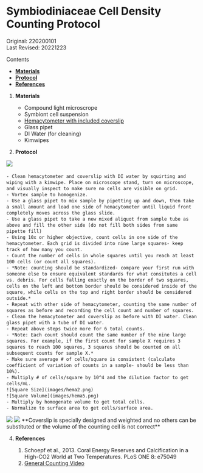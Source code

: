 
# Symbiodiniaceae Cell Density Counting Protocol

Original: 220200101   
Last Revised: 20221223

Contents  
- [**Materials**](#Materials)    
- [**Protocol**](#Protocol)  
- [**References**](#References)  
 
1. <a name="Materials"></a> **Materials**
    -  Compound light microscrope
    -  Symbiont cell suspension
    - 	[Hemacytometer with included coverslip](https://www.daigger.com/hemacytometers-with-cover-glass?q=EF16034F&gclid=Cj0KCQiAwJWdBhCYARIsAJc4idDEQu9nr_keJ5qXj8kIBKcP5V8v8faQvGJBsRivGAae1m-b9DiVL0gaAjMvEALw_wcB)
    - 	Glass pipet
    - 	DI Water (for cleaning)
    -  Kimwipes

2. <a name="Protocol"></a> **Protocol**
<img src="https://github.com/urol-e5/protocols/blob/master/images/hema1.png?raw=true" width="200" />   

	- Clean hemacytometer and coverslip with DI water by squirting and wiping with a kimwipe. Place on microscope stand, turn on microscope, and visually inspect to make sure no cells are visible on grid.   
	- Vortex sample to homogenize.   
	- Use a glass pipet to mix sample by pipetting up and down, then take a small amount and load one side of hemacytometer until liquid front completely moves across the glass slide. 
	- Use a glass pipet to take a new mixed aliquot from sample tube as above and fill the other side (do not fill both sides from same pipette fill)
	- Using 10x or higher objective, count cells in one side of the hemacytometer. Each grid is divided into nine large squares- keep track of how many you count.
	- Count the number of cells in whole squares until you reach at least 100 cells (or count all squares). 
	- *Note: counting should be standardized- compare your first run with someone else to ensure equivalent standards for what consitutes a cell vs. debris. For cells falling exactly on the border of two squares, cells on the left and bottom border should be considered inside of the square, while cells on the top and right border should be considered outside.*  
	- Repeat with other side of hemacytometer, counting the same number of squares as before and recording the cell count and number of squares.  
	- Clean the hemacytometer and coverslip as before with DI water. Clean glass pipet with a tube of DI water.  
	- Repeat above steps twice more for 6 total counts.   
	- *Note: Each count should count the same number of the nine large squares. For example, if the first count for sample X requires 3 squares to reach 100 squares, 3 squares should be counted on all subsequent counts for sample X.*  
	- Make sure average # of cells/square is consistent (calculate coefficient of variation of counts in a sample- should be less than 10%).  
	- Multiply # of cells/square by 10^4 and the dilution factor to get cells/mL.  
	![Square Size](images/hema2.png)  
	![Square Volume](images/hema5.png)  
	- Multiply by homogenate volume to get total cells.  
	- Normalize to surface area to get cells/surface area.  
<img src="https://github.com/urol-e5/protocols/blob/master/images/hema4.png?raw=true"  width="400" /> 
<img src="https://github.com/urol-e5/protocols/blob/master/images/hema5.png?raw=true"  width="600" /> 
**Coverslip is specially designed and weighted and no others can be substituted or the volume of the counting cell is not correct**

4. <a name="References"></a> **References**

    1.  Schoepf et al., 2013. Coral Energy Reserves and Calcification in a High-CO2 World at Two Temperatures. PLoS ONE 8:
    	e75049
    2. [General Counting Video](https://www.youtube.com/watch?v=rR1ov4VEJXQ)
